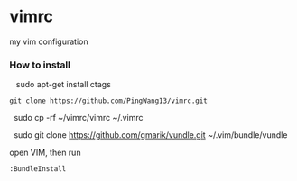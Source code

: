vimrc
=====

my vim configuration
### How to install

    sudo apt-get install ctags

    git clone https://github.com/PingWang13/vimrc.git   
    
    sudo cp -rf ~/vimrc/vimrc    ~/.vimrc
       
    sudo git clone https://github.com/gmarik/vundle.git      ~/.vim/bundle/vundle
    
open VIM, then run

    :BundleInstall
